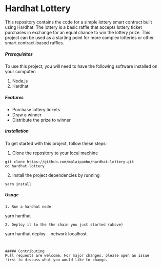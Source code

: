 # Hardhat Lottery

This repository contains the code for a simple lottery smart contract built using Hardhat. The lottery is a basic raffle that accepts lottery ticket purchases in exchange for an equal chance to win the lottery prize. This project can be used as a starting point for more complex lotteries or other smart contract-based raffles.

##### Prerequisites
To use this project, you will need to have the following software installed on your computer:

1. Node.js
2. Hardhat

##### Features
- Purchase lottery tickets
- Draw a winner
- Distribute the prize to winner

##### Installation
To get started with this project, follow these steps:

1. Clone the repository to your local machine
```
git clone https://github.com/malaipambu/hardhat-lottery.git
cd hardhat-lottery
```
2. Install the project dependencies by running 
```
yarn install
```

##### Usage

```
1. Run a hardhat node
```
yarn hardhat
```
2. Deploy it to the the chain you just started (above)
```
yarn hardhat deploy --network localhost
```


##### Contributing
Pull requests are welcome. For major changes, please open an issue first to discuss what you would like to change.


